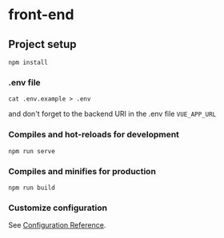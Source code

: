 # front-end

## Project setup

```
npm install
```

### .env file

```
cat .env.example > .env
```

and don't forget to the backend URI in the .env file `VUE_APP_URL`

### Compiles and hot-reloads for development

```
npm run serve
```

### Compiles and minifies for production

```
npm run build
```

### Customize configuration

See [Configuration Reference](https://cli.vuejs.org/config/).
